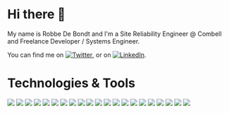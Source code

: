 # Hi there 👋
My name is Robbe De Bondt and I'm a Site Reliability Engineer @ Combell and Freelance Developer / Systems Engineer.

You can find me on [![Twitter][1.2]][1], or on [![LinkedIn][2.2]][2].

[1.2]: https://www.iconfinder.com/icons/104501/download/png/20 (twitter icon without padding)
[2.2]: https://www.iconfinder.com/icons/5282542/download/png/20 (LinkedIn icon without padding)

[1]: https://twitter.com/HackedMonkey
[2]: https://www.linkedin.com/in/robbe-de-bondt-2663a31b3/
# Technologies & Tools

![](https://img.shields.io/badge/Primary_OS-Windows_11-informational?style=flat&logo=Windows&logoColor=white&color=2bbc8a)
![](https://img.shields.io/badge/Secondary_OS-Linux-informational?style=flat&logo=Linux&logoColor=white&color=2bbc8a)
![](https://img.shields.io/badge/Tertiary_OS-MacOS-informational?style=flat&logo=MacOS&logoColor=white&color=2bbc8a)
![](https://img.shields.io/badge/Editor-Intellij_IDEA-informational?style=flat&logo=IntellijIDEA&logoColor=white&color=2bbc8a)
![](https://img.shields.io/badge/Editor-PhpStorm-informational?style=flat&logo=PhpStorm&logoColor=white&color=2bbc8a)
![](https://img.shields.io/badge/Editor-VSCode-informational?style=flat&logo=VisualStudioCode&logoColor=white&color=2bbc8a)
![](https://img.shields.io/badge/Editor-PyCharm-informational?style=flat&logo=PyCharm&logoColor=white&color=2bbc8a)
![](https://img.shields.io/badge/Code-Java-informational?style=flat&logo=Java&logoColor=white&color=2bbc8a)
![](https://img.shields.io/badge/Code-Python-informational?style=flat&logo=Python&logoColor=white&color=2bbc8a)
![](https://img.shields.io/badge/Code-C-informational?style=flat&logo=C&logoColor=white&color=2bbc8a)
![](https://img.shields.io/badge/Code-C++-informational?style=flat&logo=C++&logoColor=white&color=2bbc8a)
![](https://img.shields.io/badge/Code-C%23-informational?style=flat&logo=C%23&logoColor=white&color=2bbc8a)
![](https://img.shields.io/badge/Code-HTML-informational?style=flat&logo=HTML&logoColor=white&color=2bbc8a)
![](https://img.shields.io/badge/Code-CSS-informational?style=flat&logo=CSS&logoColor=white&color=2bbc8a)
![](https://img.shields.io/badge/Code-Sass-informational?style=flat&logo=Sass&logoColor=white&color=2bbc8a)
![](https://img.shields.io/badge/Code-JavaScript-informational?style=flat&logo=JavaScript&logoColor=white&color=2bbc8a)
![](https://img.shields.io/badge/Shell-Bash-informational?style=flat&logo=gnubash&logoColor=white&color=2bbc8a)
![](https://img.shields.io/badge/Tools-PostgreSQL-informational?style=flat&logo=PostgreSQL&logoColor=white&color=2bbc8a)
![](https://img.shields.io/badge/Tools-MongoDB-informational?style=flat&logo=MongoDB&logoColor=white&color=2bbc8a)
![](https://img.shields.io/badge/Tools-Docker-informational?style=flat&logo=Docker&logoColor=white&color=2bbc8a)
![](https://img.shields.io/badge/Tools-Kubernetes-informational?style=flat&logo=Kubernetes&logoColor=white&color=2bbc8a)
